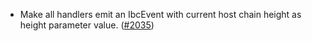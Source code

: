 *   Make all handlers emit an IbcEvent with current host chain height as height parameter value.
    ([#2035](https://github.com/informalsystems/ibc-rs/issues/2035))
